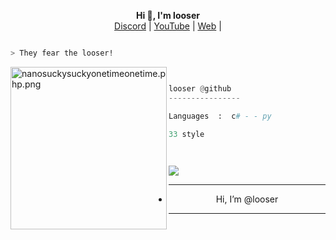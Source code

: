 <p align='center'>
  <b>Hi 👋, I'm looser</b><br>
  <a href="https://discord.gg/aBVmH2faj8">Discord</a> |
  <a href="https://www.youtube.com/channel/7nyco">YouTube</a> |
  <a href="https://fir3.cc/thenyc">Web</a> |



```bash

> They fear the looser!

```
<img src="https://cdn.discordapp.com/attachments/1083107952707244062/1134249451884650548/c7d85d3af0e5d9cf8f63b41e43d11831.gif" align="left" src="https://media.discordapp.net/attachments/975703159982923848/995337889321844886/1657350460774.jpg?width=682&height=682" alt="nanosuckysuckyonetimeonetime.php.png" width="250" height="260">

```py


looser @github
----------------

Languages  :  c# - - py

33 style

  
```


<img src="g" style="max-width: 100%;">







------------												
- <p align="center"> Hi, I’m @looser

-----------------

<!---
looser Web/looser Web is a ✨ special ✨ repository because its `README.md` (this file) appears on your GitHub profile.
You can click the Preview link to take a look at your changes.
--->

